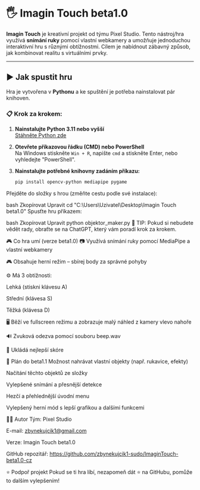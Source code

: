 # 🖐️ Imagin Touch beta1.0

**Imagin Touch** je kreativní projekt od týmu Pixel Studio. Tento nástroj/hra využívá **snímání ruky** pomocí vlastní webkamery a umožňuje jednoduchou interaktivní hru s různými obtížnostmi. Cílem je nabídnout zábavný způsob, jak kombinovat realitu s virtuálními prvky.

---

## ▶️ Jak spustit hru

Hra je vytvořena v **Pythonu** a ke spuštění je potřeba nainstalovat pár knihoven.

### 📋 Krok za krokem:

1. **Nainstalujte Python 3.11 nebo vyšší**  
   [Stáhněte Python zde](https://www.python.org/downloads/)

2. **Otevřete příkazovou řádku (CMD) nebo PowerShell**  
   Na Windows stiskněte `Win + R`, napište `cmd` a stiskněte Enter, nebo vyhledejte "PowerShell".

3. **Nainstalujte potřebné knihovny zadáním příkazu:**

   ```bash
   pip install opencv-python mediapipe pygame
Přejděte do složky s hrou (změňte cestu podle své instalace):

bash
Zkopírovat
Upravit
cd "C:\Users\Uzivatel\Desktop\Imagin Touch beta1.0"
Spusťte hru příkazem:

bash
Zkopírovat
Upravit
python objektor_maker.py
🧠 TIP: Pokud si nebudete vědět rady, obraťte se na ChatGPT, který vám poradí krok za krokem.

🎮 Co hra umí (verze beta1.0)
📷 Využívá snímání ruky pomocí MediaPipe a vlastní webkamery

🎮 Obsahuje herní režim – sbírej body za správné pohyby

⚙️ Má 3 obtížnosti:

Lehká (stiskni klávesu A)

Střední (klávesa S)

Těžká (klávesa D)

🖥️ Běží ve fullscreen režimu a zobrazuje malý náhled z kamery vlevo nahoře

🔊 Zvuková odezva pomocí souboru beep.wav

💾 Ukládá nejlepší skóre

🚧 Plán do beta1.1
Možnost nahrávat vlastní objekty (např. rukavice, efekty)

Načítání těchto objektů ze složky

Vylepšené snímání a přesnější detekce

Hezčí a přehlednější úvodní menu

Vylepšený herní mód s lepší grafikou a dalšími funkcemi

🧑‍💻 Autor
Tým: Pixel Studio

E-mail: zbynekujcik1@gmail.com

Verze: Imagin Touch beta1.0

GitHub repozitář: https://github.com/zbynekujcik1-sudo/ImaginTouch-beta1.0-cz

⭐ Podpoř projekt
Pokud se ti hra líbí, nezapomeň dát ⭐ na GitHubu, pomůže to dalším vylepšením!
